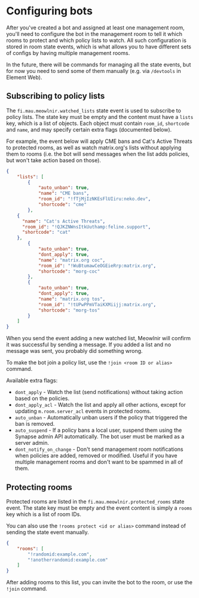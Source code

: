 # Configuring bots
After you've created a bot and assigned at least one management room, you'll
need to configure the bot in the management room to tell it which rooms to
protect and which policy lists to watch. All such configuration is stored in
room state events, which is what allows you to have different sets of configs by
having multiple management rooms.

In the future, there will be commands for managing all the state events, but for
now you need to send some of them manually (e.g. via `/devtools` in Element Web).

## Subscribing to policy lists
The `fi.mau.meowlnir.watched_lists` state event is used to subscribe to policy
lists. The state key must be empty and the content must have a `lists` key,
which is a list of objects. Each object must contain `room_id`, `shortcode` and
`name`, and may specify certain extra flags (documented below).

For example, the event below will apply CME bans and Cat's Active Threats to
protected rooms, as well as watch matrix.org's lists without applying them to
rooms (i.e. the bot will send messages when the list adds policies, but won't
take action based on those).

```json
{
	"lists": [
		{
			"auto_unban": true,
			"name": "CME bans",
			"room_id": "!fTjMjIzNKEsFlUIiru:neko.dev",
			"shortcode": "cme"
		},
    {
      "name": "Cat's Active Threats",
      "room_id": "!QJKZNWnsItkUuthamp:feline.support",
      "shortcode": "cat"
    },
		{
			"auto_unban": true,
			"dont_apply": true,
			"name": "matrix.org coc",
			"room_id": "!WuBtumawCeOGEieRrp:matrix.org",
			"shortcode": "morg-coc"
		},
		{
			"auto_unban": true,
			"dont_apply": true,
			"name": "matrix.org tos",
			"room_id": "!tUPwPPmVTaiKXMiijj:matrix.org",
			"shortcode": "morg-tos"
		}
	]
}
```

When you send the event adding a new watched list, Meowlnir will confirm it was
successful by sending a message. If you added a list and no message was sent,
you probably did something wrong.

To make the bot join a policy list, use the `!join <room ID or alias>` command.

Available extra flags:

* `dont_apply` - Watch the list (send notifications) without taking action based
  on the policies.
* `dont_apply_acl` - Watch the list and apply all other actions, except for
  updating `m.room.server_acl` events in protected rooms.
* `auto_unban` - Automatically unban users if the policy that triggered the ban
  is removed.
* `auto_suspend` - If a policy bans a local user, suspend them using the Synapse
  admin API automatically. The bot user must be marked as a server admin.
* `dont_notify_on_change` - Don't send management room notifications when
  policies are added, removed or modified. Useful if you have multiple
  management rooms and don't want to be spammed in all of them.

## Protecting rooms
Protected rooms are listed in the `fi.mau.meowlnir.protected_rooms` state event.
The state key must be empty and the event content is simply a `rooms` key which
is a list of room IDs.

You can also use the `!rooms protect <id or alias>` command instead of sending
the state event manually.

```json
{
	"rooms": [
		"!randomid:example.com",
		"!anotherrandomid:example.com"
	]
}
```

After adding rooms to this list, you can invite the bot to the room, or use the
`!join` command.
